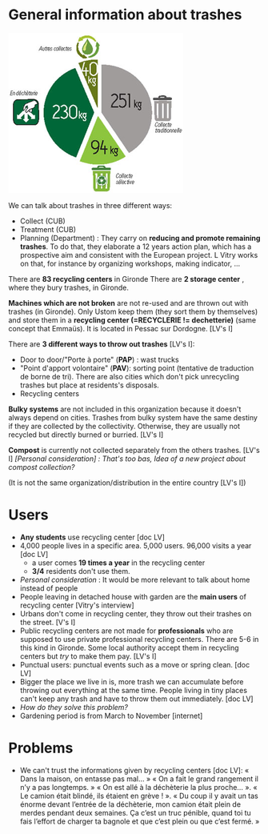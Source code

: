 # General information about trashes

![Trashes in Gironde](trashes_Gironde.jpg)

We can talk about trashes in three different ways:
* Collect  (CUB)
* Treatment (CUB)
* Planning (Department) :  They carry on **reducing and promote remaining trashes**. To do that, they elaborate a 12 years action plan, which has a prospective aim and consistent with the European project. L Vitry works on that, for instance by organizing workshops, making indicator, ... 

There are **83 recycling centers** in Gironde
There are **2 storage center** , where they bury trashes, in Gironde.

**Machines which are not broken** are not re-used and are thrown out with trashes (in Gironde). Only Ustom keep them (they sort them by themselves) and store them in a **recycling center (=RECYCLERIE != dechetterie)** (same concept that Emmaüs). It is located in Pessac sur Dordogne. [LV's I]

There are **3 different ways to throw out trashes** [LV's I]:
* Door to door/"Porte à porte" (**PAP**) : wast trucks
* "Point d'apport volontaire" (**PAV**): sorting point (tentative de traduction de borne de tri). There are also cities which don't pick unrecycling trashes but place at residents's disposals.
* Recycling centers

**Bulky systems** are not included in this organization because it doesn't always depend on cities. Trashes from bulky system have the same destiny if they are collected by the collectivity. Otherwise, they are usually not recycled but directly burned or burried. [LV's I]

**Compost** is currently not collected separately from the others trashes.  [LV's I]
*[Personal consideration] : That's too bas,  Idea of a new project about compost collection?*

(It is not the same organization/distribution in the entire country [LV's I])

# Users
* **Any students** use recycling center [doc LV]
* 4,000 people lives in a specific area. 5,000 users. 96,000 visits a year [doc LV]
  * a user comes **19 times a year** in the recycling center
  * **3/4** residents don't use them. 
 * *Personal consideration* : It would be more relevant to talk about home instead of people
* People leaving in detached house with garden are the **main users** of recycling center [Vitry's interview]
* Urbans don't come in recycling center, they throw out their trashes on the street. [V's I]
* Public recycling centers are not made for **professionals** who are supposed to use private professional recycling centers. There are 5-6 in this kind in Gironde. Some local authority accept them in recycling centers but *try* to make them pay. [LV's I]
* Punctual users: punctual events such as a move or spring clean. [doc LV]
* Bigger the place we live in is, more trash we can accumulate before throwing out everything at the same time. People living in tiny places can't keep any trash and have to throw them out immediately. [doc LV]
 * *How do they solve this problem?* 
* Gardening period is from March to November [internet]

# Problems

* We can't trust the informations given by recycling centers  [doc LV]: 
« Dans la maison, on entasse pas mal… » « On a fait le grand rangement il n’y a pas longtemps. » « On est allé à la déchèterie la plus proche… ». « Le camion était blindé, ils étaient en grève ! ». « Du coup il y avait un tas énorme devant l’entrée de la déchèterie, mon camion était plein de merdes pendant deux semaines. Ça c’est un truc pénible, quand toi tu fais l’effort de charger ta bagnole et que c’est plein ou que c’est fermé. » 


